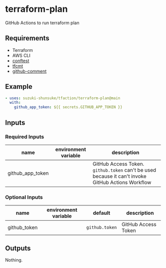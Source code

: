 # terraform-plan

GitHub Actions to run terraform plan

## Requirements

* Terraform
* AWS CLI
* [conftest](https://www.conftest.dev/)
* [tfcmt](https://github.com/suzuki-shunsuke/tfcmt)
* [github-comment](https://github.com/suzuki-shunsuke/github-comment)

## Example

```yaml
- uses: suzuki-shunsuke/tfaction/terraform-plan@main
  with:
    github_app_token: ${{ secrets.GITHUB_APP_TOKEN }}
```

## Inputs

### Required Inputs

name | environment variable | description
--- | --- | ---
github_app_token | | GitHub Access Token. `github.token` can't be used because it can't invoke GitHub Actions Workflow

### Optional Inputs

name | environment variable | default | description
--- | --- | --- | ---
github_token | | `github.token` | GitHub Access Token

## Outputs

Nothing.
